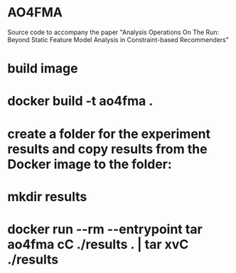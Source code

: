# AO4FMA
Source code to accompany the paper "Analysis Operations On The Run: Beyond Static Feature Model Analysis in Constraint-based Recommenders"

# build image
# docker build -t ao4fma .

# create a folder for the experiment results and copy results from the Docker image to the folder:
# mkdir results
# docker run --rm --entrypoint tar ao4fma cC ./results . | tar xvC ./results